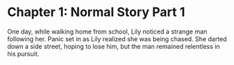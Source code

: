 # Chapter 1: Normal Story Part 1

One day, while walking home from school, Lily noticed a strange man following her. Panic set in as Lily realized she was being chased. She darted down a side street, hoping to lose him, but the man remained relentless in his pursuit.